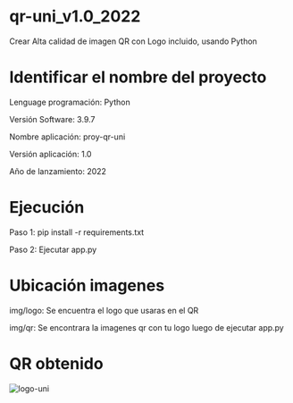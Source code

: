 # qr-uni_v1.0_2022
Crear Alta calidad de imagen QR con Logo incluido, usando Python

# Identificar el nombre del proyecto
Lenguage programación: Python

Versión Software: 3.9.7

Nombre aplicación: proy-qr-uni

Versión aplicación: 1.0

Año de lanzamiento: 2022

# Ejecución
Paso 1: pip install -r requirements.txt

Paso 2: Ejecutar app.py

# Ubicación imagenes
img/logo: Se encuentra el logo que usaras en el QR

img/qr: Se encontrara la imagenes qr con tu logo luego de ejecutar app.py

# QR obtenido
![logo-uni](https://user-images.githubusercontent.com/97413969/174205369-c1e2b1f8-da9f-4c89-8f37-a232c9d9b419.png)
